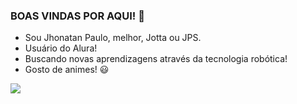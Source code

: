 ### BOAS VINDAS POR AQUI! 🥇

- Sou Jhonatan Paulo, melhor, Jotta ou JPS.
- Usuário do Alura!
- Buscando novas aprendizagens através da tecnologia robótica!
- Gosto de animes! 😃

![](https://media1.tenor.com/m/eOBwhgtS3mwAAAAC/dog-smile.gif)
